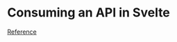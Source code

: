 # Consuming an API in Svelte

[Reference](https://dev.to/blazephoenix/consuming-an-api-in-svelte-5181)